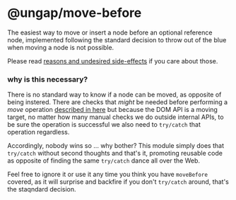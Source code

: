 # @ungap/move-before

The easiest way to move or insert a node before an optional reference node, implemented following the standard decision to throw out of the blue when moving a node is not possible.

Please read [reasons and undesired side-effects](https://github.com/whatwg/dom/pull/1307) if you care about those.

### why is this necessary?

There is no standard way to know if a node can be moved, as opposite of being instered. There are checks that *might* be needed before performing a *move* operation [described in here](https://github.com/whatwg/dom/pull/1307#issuecomment-2491906616) but because the DOM API is a moving target, no matter how many manual checks we do outside internal APIs, to be sure the operation is successful we also need to `try/catch` that operation regardless.

Accordingly, nobody wins so ... why bother? This module simply does that `try/catch` without second thoughts and that's it, promoting reusable code as opposite of finding the same `try/catch` dance all over the Web.

Feel free to ignore it or use it any time you think you have `moveBefore` covered, as it will surprise and backfire if you don't `try/catch` around, that's the staqndard decision.
